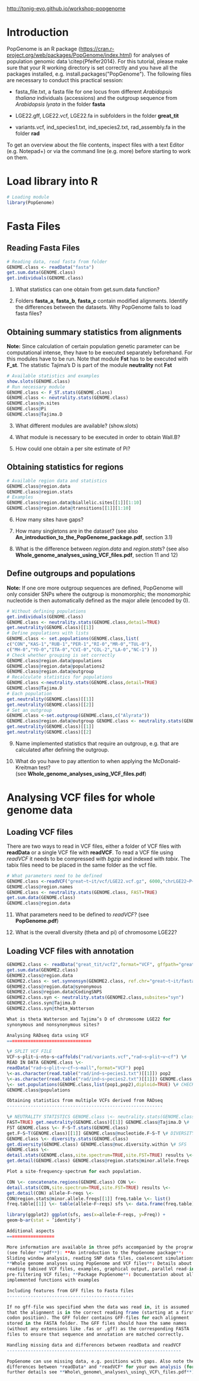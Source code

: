 <http://tonig-evo.github.io/workshop-popgenome>

Introduction
============

PopGenome is an R package
(<https://cran.r-project.org/web/packages/PopGenome/index.html>) for
analyses of population genomic data \citep{Pfeifer2014}. For this
tutorial, please make sure that your R working directory is set
correctly and you have all the packages installed, e.g.
install.packages("PopGenome"). The following files are necessary to
conduct this practical session:

-   fasta\_file.txt, a fasta file for one locus from different
    *Arabidopsis thaliana* individuals (accessions) and the outgroup
    sequence from *Arabidopsis lyrata* in the folder **fasta**

-   LGE22.gff, LGE22.vcf, LGE22.fa in subfolders in the folder
    **great\_tit**

-   variants.vcf, ind\_species1.txt, ind\_species2.txt, rad\_assembly.fa
    in the folder **rad**

To get an overview about the file contents, inspect files with a text
Editor (e.g. Notepad+) or via the command line (e.g. more) before
starting to work on them.

Load library into R
===================

```R
# Loading module 
library(PopGenome)
```

Fasta Files
===========

Reading Fasta Files
-------------------

```R
# Reading data, read fasta from folder 
GENOME.class <- readData("fasta") 
get.sum.data(GENOME.class)
get.individuals(GENOME.class)
```

1. What statistics can one obtain from get.sum.data function?

2. Folders **fasta\_a**, **fasta\_b**, **fasta\_c** contain modified alignments. Identify the differences between the datasets. Why PopGenome fails to load fasta files?

Obtaining summary statistics from alignments
--------------------------------------------

**Note:** Since calculation of certain population genetic parameter can
be computational intense, they have to be executed separately
beforehand. For this modules have to be run. Note that module **Fst**
has to be executed with **F\_st**. The statistic Tajima’s D is part of
the module **neutrality** not **Fst**

```R
# Available statistics and examples 
show.slots(GENOME.class) 
# Run necessary module 
GENOME.class <- F_ST.stats(GENOME.class) 
GENOME.class <- neutrality.stats(GENOME.class) 
GENOME.class@n.sites 
GENOME.class@Pi
GENOME.class@Tajima.D
```

3. What different modules are available? (show.slots)

4. What module is necessary to be executed in order to obtain Wall.B?

5. How could one obtain a per site estimate of Pi?

Obtaining statistics for regions
--------------------------------

```R
# Available region data and statistics 
GENOME.class@region.data
GENOME.class@region.stats 
# Examples
GENOME.class@region.data@biallelic.sites[[1]][1:10]
GENOME.class@region.data@transitions[[1]][1:10]
```

6. How many sites have gaps?

7. How many singletons are in the dataset? (see also **An\_introduction\_to\_the\_PopGenome\_package.pdf**, section
3.1)

8. What is the difference between *region.data* and *region.stats*? (see also **Whole\_genome\_analyses\_using\_VCF\_files.pdf**, section 11 and 12)

Define outgroups and populations
--------------------------------

**Note:** If one ore more outgroup sequences are defined, PopGenome will
only consider SNPs where the outgroup is monomorphic; the monomorphic
nucleotide is then automatically defined as the major allele (encoded by
0).

```R
# Without defining populations 
get.individuals(GENOME.class)
GENOME.class <- neutrality.stats(GENOME.class,detail=TRUE)
get.neutrality(GENOME.class)[[1]] 
# Define populations with lists
GENOME.class <- set.populations(GENOME.class,list(
c("CON","KAS-1","RUB-1","PER-1","RI-0","MR-0","TUL-0"),
c("MH-0","YO-0","ITA-0","CVI-0","COL-2","LA-0","NC-1") )) 
# Check whether grouping is set correctly 
GENOME.class@region.data@populations
GENOME.class@region.data@populations2 
GENOME.class@region.data@outgroup
# Recalculate statistics for populations 
GENOME.class <-neutrality.stats(GENOME.class,detail=TRUE) 
GENOME.class@Tajima.D 
# Each population 
get.neutrality(GENOME.class)[[1]]
get.neutrality(GENOME.class)[[2]] 
# Set an outgroup 
GENOME.class <-set.outgroup(GENOME.class,c("Alyrata"))
GENOME.class@region.data@outgroup GENOME.class <- neutrality.stats(GENOME.class,detail=TRUE)
get.neutrality(GENOME.class)[[1]] 
get.neutrality(GENOME.class)[[2]
```

9. Name implemented statistics that require an outgroup, e.g. that are
calculated after defining the outgroup.

10. What do you have to pay attention to when applying the McDonald-Kreitman
test?\
(see **Whole\_genome\_analyses\_using\_VCF\_files.pdf**)

Analysing VCF files for whole genome data
=========================================

Loading VCF files
-----------------

There are two ways to read in VCF files, either a folder of VCF files
with **readData** or a single VCF file with **readVCF**. To read a VCF
file using *readVCF* it needs to be compressed with *bgzip* and indexed
with *tabix*. The tabix files need to be placed in the same folder as
the vcf file.
```R
# What parameters need to be defined 
GENOME.class <-readVCF("great~t~it/vcf/LGE22.vcf.gz", 6000,"chrLGE22~P~arus~M~ajor~b~uild~1~.0.2",1,773534)
GENOME.class@region.names 
GENOME.class <- neutrality.stats(GENOME.class, FAST=TRUE) 
get.sum.data(GENOME.class) 
GENOME.class@region.data
```
11. What parameters need to be defined to *readVCF*? (see **PopGenome.pdf**)

12. What is the overall diversity (theta and pi) of chromosome LGE22?

Loading VCF files with annotation
---------------------------------
```R
GENOME2.class <- readData("great_tit/vcf2",format="VCF", gffpath="great_tit/gff") 
get.sum.data(GENOME2.class)
GENOME2.class@region.data 
GENOME2.class <- set.synnonsyn(GENOME2.class, ref.chr="great~t~it/fasta/LGE22.fasta")
GENOME2.class@region.data@synonymous
GENOME2.class@region.data@CodingSNPS 
GENOME2.class.syn <- neutrality.stats(GENOME2.class,subsites="syn")
GENOME2.class.syn@Tajima.D 
GENOME2.class.syn@theta_Watterson

What is theta Watterson and Tajima’s D of chromosome LGE22 for
synonymous and nonsynonymous sites?

Analysing RADseq data using VCF 
================================

\# SPLIT VCF FILE
VCF~s~plit~i~nto~s~caffolds("rad/variants.vcf","rad~s~plit~v~cf") \#
READ IN DATA GENOME.class \<-
readData("rad~s~plit~v~cf~s~mall",format="VCF") pop1
\<-as.character(read.table("rad/ind~s~pecies1.txt")[[1]]) pop2
\<-as.character(read.table("rad/ind~s~pecies2.txt")[[1]]) GENOME.class
\<- set.populations(GENOME.class,list(pop1,pop2),diploid=TRUE) \# CHECK
GENOME.class@populations

Obtaining statistics from multiple VCFs derived from RADseq
-----------------------------------------------------------

\# NEUTRALITY STATISTICS GENOME.class \<- neutrality.stats(GENOME.class,
FAST=TRUE) get.neutrality(GENOME.class)[[1]] GENOME.class@Tajima.D \#
FST GENOME.class \<- F~S~T.stats(GENOME.class)
get.F~S~T(GENOME.class)[[1]] GENOME.class@nucleotide.F~S~T \# DIVERSITY
GENOME.class \<- diversity.stats(GENOME.class)
get.diversity(GENOME.class) GENOME.class@nuc.diversity.within \# SFS
GENOME.class \<-
detail.stats(GENOME.class,site.spectrum=TRUE,site.FST=TRUE) results \<-
get.detail(GENOME.class) GENOME.class@region.stats@minor.allele.freqs

Plot a site-frequency-spectrum for each population.

CON \<- concatenate.regions(GENOME.class) CON \<-
detail.stats(CON,site.spectrum=TRUE,site.FST=TRUE) results \<-
get.detail(CON) allele~F~reqs \<-
CON@region.stats@minor.allele.freqs[[1]] freq.table \<- list()
freq.table[[1]] \<- table(allele~F~reqs) sfs \<- data.frame(freq.table)

library(ggplot2) ggplot(sfs, aes(x=allele~F~reqs, y=Freq)) +
geom~b~ar(stat = ’identity’)

Additional aspects
==================

More information are available in three pdfs accompanied by the program
(see folder **pdf**): **An introduction to the PopGenome package**:
Sliding window analysis, reading SNP data files, coalescent simulations;
**Whole genome analyses using PopGenome and VCF files**: Details about
reading tabixed VCF files, examples, graphical output, parallel read-in,
pre-filtering VCF files; **Package PopGenome**: Documentation about all
implemented functions with examples

Including features from GFF files to Fasta files
------------------------------------------------

If no gff-file was specified when the data was read in, it is assumed
that the alignment is in the correct reading frame (starting at a first
codon position). The GFF folder contains GFF-files for each alignment
stored in the FASTA folder. The GFF files should have the same names
(without any extensions like .fas or .gff) as the corresponding FASTA
files to ensure that sequence and annotation are matched correctly.

Handling missing data and differences between readData and readVCF
------------------------------------------------------------------

PopGenome can use missing data, e.g. positions with gaps. Also note the
differences between *readData* and *readVCF* for your own analysis (for
further details see **Whole\_genome\_analyses\_using\_VCF\_files.pdf**).
